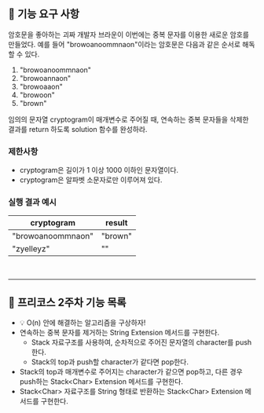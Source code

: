 ## 🚀 기능 요구 사항

암호문을 좋아하는 괴짜 개발자 브라운이 이번에는 중복 문자를 이용한 새로운 암호를 만들었다. 예를 들어 "browoanoommnaon"이라는 암호문은 다음과 같은 순서로 해독할 수 있다.

1. "browoanoommnaon"
2. "browoannaon"
3. "browoaaon"
4. "browoon"
5. "brown"

임의의 문자열 cryptogram이 매개변수로 주어질 때, 연속하는 중복 문자들을 삭제한 결과를 return 하도록 solution 함수를 완성하라.

### 제한사항

- cryptogram은 길이가 1 이상 1000 이하인 문자열이다.
- cryptogram은 알파벳 소문자로만 이루어져 있다.

### 실행 결과 예시

| cryptogram | result |
| --- | --- |
| "browoanoommnaon" | "brown" |
| "zyelleyz" | "" |

<br><hr>

## 🤔 프리코스 2주차 기능 목록

* 💡 O(n) 안에 해결하는 알고리즘을 구상하자!
* 연속하는 중복 문자를 제거하는 String Extension 메서드를 구현한다.
  + Stack 자료구조를 사용하여, 순차적으로 주어진 문자열의 character를 push한다.
  + Stack의 top과 push할 character가 같다면 pop한다.
* Stack의 top과 매개변수로 주어지는 character가 같으면 pop하고, 다른 경우 push하는 Stack\<Char\> Extension 메서드를 구현한다.
* Stack\<Char\> 자료구조를 String 형태로 반환하는 Stack\<Char\> Extension 메서드를 구현한다.
